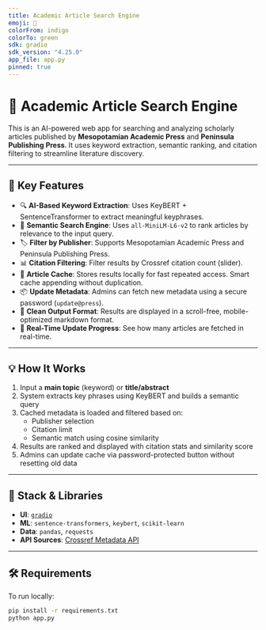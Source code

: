 ```yaml
---
title: Academic Article Search Engine
emoji: 🧠
colorFrom: indigo
colorTo: green
sdk: gradio
sdk_version: "4.25.0"
app_file: app.py
pinned: true
---
```


# 🧠 Academic Article Search Engine

This is an AI-powered web app for searching and analyzing scholarly articles published by **Mesopotamian Academic Press** and **Peninsula Publishing Press**. It uses keyword extraction, semantic ranking, and citation filtering to streamline literature discovery.

---

## 🚀 Key Features

- 🔍 **AI-Based Keyword Extraction**: Uses KeyBERT + SentenceTransformer to extract meaningful keyphrases.
- 🧠 **Semantic Search Engine**: Uses `all-MiniLM-L6-v2` to rank articles by relevance to the input query.
- 🏷️ **Filter by Publisher**: Supports Mesopotamian Academic Press and Peninsula Publishing Press.
- 📊 **Citation Filtering**: Filter results by Crossref citation count (slider).
- 🧾 **Article Cache**: Stores results locally for fast repeated access. Smart cache appending without duplication.
- 📦 **Update Metadata**: Admins can fetch new metadata using a secure password (`update@press`).
- 📄 **Clean Output Format**: Results are displayed in a scroll-free, mobile-optimized markdown format.
- 🔄 **Real-Time Update Progress**: See how many articles are fetched in real-time.

---

## 💡 How It Works

1. Input a **main topic** (keyword) or **title/abstract**
2. System extracts key phrases using KeyBERT and builds a semantic query
3. Cached metadata is loaded and filtered based on:
   - Publisher selection
   - Citation limit
   - Semantic match using cosine similarity
4. Results are ranked and displayed with citation stats and similarity score
5. Admins can update cache via password-protected button without resetting old data

---

## 🧪 Stack & Libraries

- **UI**: [`gradio`](https://gradio.app/)
- **ML**: `sentence-transformers`, `keybert`, `scikit-learn`
- **Data**: `pandas`, `requests`
- **API Sources**: [Crossref Metadata API](https://api.crossref.org/)

---

## 🛠️ Requirements

To run locally:

```bash
pip install -r requirements.txt
python app.py
